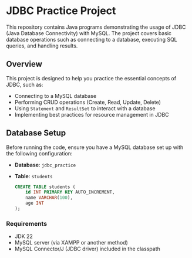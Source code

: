 # JDBC Practice Project

This repository contains Java programs demonstrating the usage of JDBC (Java Database Connectivity) with MySQL. The project covers basic database operations such as connecting to a database, executing SQL queries, and handling results.

## Overview
This project is designed to help you practice the essential concepts of JDBC, such as:
- Connecting to a MySQL database
- Performing CRUD operations (Create, Read, Update, Delete)
- Using `Statement` and `ResultSet` to interact with a database
- Implementing best practices for resource management in JDBC

## Database Setup
Before running the code, ensure you have a MySQL database set up with the following configuration:
- **Database**: `jdbc_practice`
- **Table**: `students`

  ```sql
  CREATE TABLE students (
      id INT PRIMARY KEY AUTO_INCREMENT,
      name VARCHAR(100),
      age INT
  );
### Requirements
- JDK 22
- MySQL server (via XAMPP or another method)
- MySQL Connector/J (JDBC driver) included in the classpath
